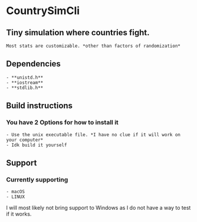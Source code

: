 # CountrySimCli
  ## Tiny simulation where countries fight.
    Most stats are customizable. *other than factors of randomization*

  ## Dependencies
    - **unistd.h**
    - **iostream**
    - **stdlib.h**

## Build instructions
  ### You have **2 Options** for how to install it

    - Use the unix executable file. *I have no clue if it will work on your computer*
    - Idk build it yourself

  ## Support
  ### Currently supporting
    - macOS
    - LINUX
  I will most likely not bring support to Windows as I do not have a way to test if it works.
